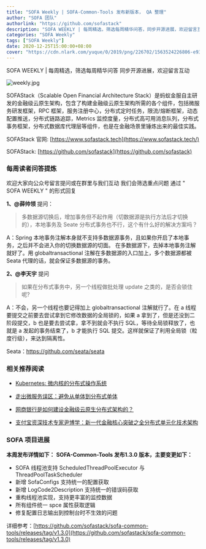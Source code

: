 ```yaml
---
title: "SOFA Weekly | SOFA-Common-Tools 发布新版本， QA 整理"
author: "SOFA 团队"
authorlink: "https://github.com/sofastack"
description: "SOFA WEEKLY | 每周精选，筛选每周精华问答，同步开源进展，欢迎留言互动。"
categories: "SOFA Weekly"
tags: ["SOFA Weekly"]
date: 2020-12-25T15:00:00+08:00
cover: "https://cdn.nlark.com/yuque/0/2019/png/226702/1563524226806-e93607a3-1b77-4ca2-8c3c-0384ab966154.png"
---
```


SOFA WEEKLY | 每周精选，筛选每周精华问答
同步开源进展，欢迎留言互动

![weekly.jpg](https://cdn.nlark.com/yuque/0/2019/jpeg/226702/1562925824761-fc720f21-9622-437b-a783-0b0729eda119.jpeg)

SOFAStack（Scalable Open Financial Architecture Stack）是蚂蚁金服自主研发的金融级云原生架构，包含了构建金融级云原生架构所需的各个组件，包括微服务研发框架，RPC 框架，服务注册中心，分布式定时任务，限流/熔断框架，动态配置推送，分布式链路追踪，Metrics 监控度量，分布式高可用消息队列，分布式事务框架，分布式数据库代理层等组件，也是在金融场景里锤炼出来的最佳实践。

SOFAStack 官网: [https://www.sofastack.tech](https://www.sofastack.tech/)

SOFAStack: [https://github.com/sofastack](https://github.com/sofastack)

### 每周读者问答提炼


欢迎大家向公众号留言提问或在群里与我们互动
我们会筛选重点问题
通过 " SOFA WEEKLY " 的形式回复

**1、@薛帅领** 提问：

> 多数据源切换后，增加事务但不起作用（切数据源是执行方法后才切换的），本地事务及 Seate 分布式事务也不行，这个有什么好的解决方案吗？

A：Spring 本地事务注解本身就不支持多数据源事务，且如果你开启了本地事务，之后并不会进入你的切换数据源的切面。 在多数据源下，去掉本地事务注解就好了。用 globaltransactional 注解在多数据源的入口加上，多个数据源都被 Seata 代理的话，就会保证多数据源的事务。

**2、@李天宇** 提问

> 如果在分布式事务中，另一个线程做批处理 update 之类的，是否会锁住呢?

A：不会，另一个线程也要记得加上 globaltransactional 注解就行了。在 a 线程要提交之前要去尝试拿到它修改数据的全局锁的，如果 a 拿到了，但是还没到二阶段提交，b 也是要去尝试拿，拿不到就会不执行 SQL，等待全局锁释放了，也就是 a 发起的事务结束了，b 才能执行 SQL 提交。这样就保证了利用全局锁（粒度行级），来达到隔离性。

Seata：https://github.com/seata/seata

### 相关推荐阅读

- [Kubernetes: 微内核的分布式操作系统](http://mp.weixin.qq.com/s?__biz=MzUzMzU5Mjc1Nw==&mid=2247486583&idx=1&sn=de15ec3224bc4f00b7e77c9f7481eee0&chksm=faa0e3adcdd76abb1b771514c09a486483f008dd911c27295b52da7979cf7509858134ffaf01&scene=21)
- [走出微服务误区：避免从单体到分布式单体](http://mp.weixin.qq.com/s?__biz=MzUzMzU5Mjc1Nw==&mid=2247486495&idx=1&sn=73daf2aeb85b61e5d715a7e9f979dc3b&chksm=faa0e3c5cdd76ad3f93cf744e7ca156dbeef0347cde7f215415273782ba29526fb8c589bfeeb&scene=21)

- [网商银行是如何建设金融级云原生分布式架构的？](http://mp.weixin.qq.com/s?__biz=MzUzMzU5Mjc1Nw==&mid=2247487074&idx=1&sn=8db3c74c5b4c024314a3f1743998d545&chksm=faa0e1b8cdd768aebe339efc0c24f093d6cdc2d8bfc1f4c548312090e4cb3b165201c84361be&scene=21)

- [支付宝资深技术专家尹博学：新一代金融核心突破之全分布式单元化技术架构](http://mp.weixin.qq.com/s?__biz=MzUzMzU5Mjc1Nw==&mid=2247486545&idx=1&sn=c122ff92cbf74f077850f472aadc3359&chksm=faa0e38bcdd76a9d7da64a43f270d06302d95220b4a1d26fae3fc2224c63a5038140a0587ca0&scene=21)

### SOFA 项目进展

**本周发布详情如下：**
**SOFA-Common-Tools 发布1.3.0 版本，主要变更如下：**

- SOFA 线程池支持 ScheduledThreadPoolExecutor 与 ThreadPoolTaskScheduler
- 新增 SofaConfigs 支持统一的配置获取
- 新增 LogCode2Description 支持统一的错误码获取
- 重构线程池实现，支持更丰富的监控数据
- 所有组件统一 spce 属性获取逻辑
- 修复配置日志输出到控制台时不生效的问题

详细参考：[https://github.com/sofastack/sofa-common-tools/releases/tag/v1.3.0](https://github.com/sofastack/sofa-common-tools/releases/tag/v1.3.0)
